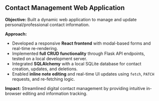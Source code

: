 ## Contact Management Web Application   

**Objective:** Built a dynamic web application to manage and update personal/professional contact information.  

**Approach:**  
- Developed a responsive **React frontend** with modal-based forms and real-time re-rendering.  
- Implemented **full CRUD functionality** through Flask API endpoints, tested on a local development server.  
- Integrated **SQLAlchemy** with a local SQLite database for contact creation, updates, and deletions.  
- Enabled **inline note editing** and real-time UI updates using `fetch`, `PATCH` requests, and re-fetching logic.  

**Impact:** Streamlined digital contact management by providing intuitive in-browser editing and information tracking.  
